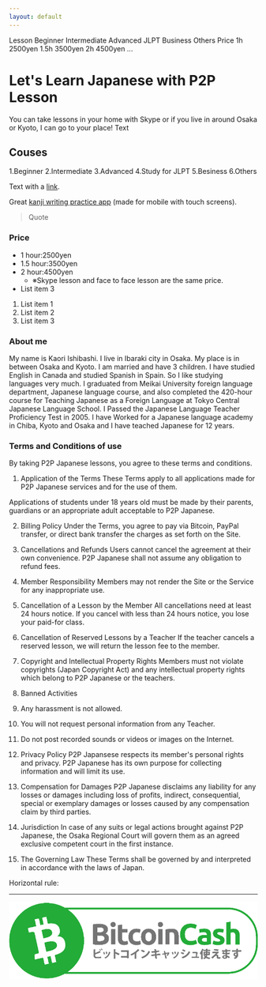 ```yaml
---
layout: default
---
```

Lesson
Beginner
Intermediate
Advanced
JLPT 
Business
Others
Price
1h 2500yen
1.5h 3500yen
2h 4500yen
...
# Let's Learn Japanese with P2P Lesson
You can take lessons in your home with Skype or if you live in around Osaka or Kyoto, I can go to your place!
Text

## Couses
1.Beginner
2.Intermediate
3.Advanced
4.Study for JLPT
5.Besiness
6.Others

Text with a [link](https://jisho.org/).

Great [kanji writing practice app](https://www.teachmekanji.com/) (made for mobile with touch screens).

> Quote

### Price

* 1 hour:2500yen
* 1.5 hour:3500yen
* 2 hour:4500yen
  * ※Skype lesson and face to face lesson are the same price.
* List item 3

1. List item 1
2. List item 2
3. List item 3

### About me
My name is Kaori Ishibashi. I live in Ibaraki city in Osaka. My place is in between Osaka and Kyoto.
I am married and have 3 children. I have studied English in Canada and studied Spanish in Spain. So I like studying languages very much.
I graduated from Meikai University foreign language department, Japanese language course, and also completed the 420-hour course for Teaching Japanese as a Foreign Language at Tokyo Central Japanese Language School.
I Passed the Japanese Language Teacher Proficiency Test in 2005.
I have Worked for a Japanese language academy in Chiba, Kyoto and Osaka and I have teached Japanese for 12 years.
 
### Terms and Conditions of use

By taking P2P Japanese lessons, you agree to these terms and conditions.

1. Application of the Terms
These Terms apply to all applications made for P2P Japanese services and for the use of them.

Applications of students under 18 years old must be made by their parents, guardians or an appropriate adult acceptable to P2P Japanese.

2. Billing Policy
Under the Terms, you agree to pay via Bitcoin, PayPal transfer, or direct bank transfer the charges as set forth on the Site.

3. Cancellations and Refunds
Users cannot cancel the agreement at their own convenience. P2P Japanese shall not assume any obligation to refund fees.

4. Member Responsibility
Members may not render the Site or the Service for any inappropriate use.

5. Cancellation of a Lesson by the Member
All cancellations need at least 24 hours notice. If you cancel with less than 24 hours notice, you lose your paid-for class.

6. Cancellation of Reserved Lessons by a Teacher
If the teacher cancels a reserved lesson, we will return the lesson fee to the member.

7. Copyright and Intellectual Property Rights
Members must not violate copyrights (Japan Copyright Act) and any intellectual property rights which belong to P2P Japanese or the teachers.

8. Banned Activities
1. Any harassment is not allowed. 
2. You will not request personal information from any Teacher.
3. Do not post recorded sounds or videos or images on the Internet.

9. Privacy Policy
P2P Japansese respects its member's personal rights and privacy. P2P Japanese has its own purpose for collecting information and will limit its use.

10. Compensation for Damages
P2P Japanese disclaims any liability for any losses or damages including loss of profits, indirect, consequential, special or exemplary damages or losses caused by any compensation claim by third parties.

11. Jurisdiction
In case of any suits or legal actions brought against P2P Japanese, the Osaka Regional Court will govern them as an agreed exclusive competent court in the first instance.

12. The Governing Law
These Terms shall be governed by and interpreted in accordance with the laws of Japan.

Horizontal rule:

* * *

![BCH Accepted](assets/bch-accepted-jp.png)
